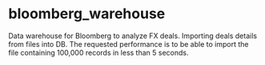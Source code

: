 # bloomberg_warehouse
Data warehouse for Bloomberg to analyze FX deals. Importing deals details from files into DB. The requested performance is to be able to import the file containing 100,000 records in less than 5 seconds.
